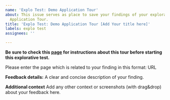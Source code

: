 ```yaml
---
name: 'Explo Test: Demo Application Tour'
about: This issue serves as place to save your findings of your explorative test Demo
  Application Tour.
title: 'Explo Test: Demo Application Tour [Add Your title here]'
labels: explo test
assignees: ''

---
```


**Be sure to check this [page](https://pages.github.tools.sap/e2e-scenario-enablement/explo-tests/demo-app-tour) for instructions about this tour before starting this explorative test.**

Please enter the page which is related to your finding in this format:
URL 

**Feedback details:**
A clear and concise description of your finding.


**Additional context**
Add any other context or screenshots (with drag&drop) about your feedback here.

